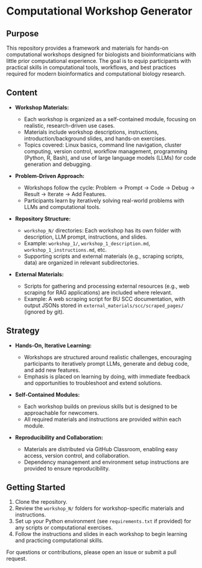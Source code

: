 # Computational Workshop Generator

## Purpose

This repository provides a framework and materials for hands-on computational workshops designed for biologists and bioinformaticians with little prior computational experience. The goal is to equip participants with practical skills in computational tools, workflows, and best practices required for modern bioinformatics and computational biology research.

## Content

- **Workshop Materials:**
  - Each workshop is organized as a self-contained module, focusing on realistic, research-driven use cases.
  - Materials include workshop descriptions, instructions, introduction/background slides, and hands-on exercises.
  - Topics covered: Linux basics, command line navigation, cluster computing, version control, workflow management, programming (Python, R, Bash), and use of large language models (LLMs) for code generation and debugging.

- **Problem-Driven Approach:**
  - Workshops follow the cycle: Problem → Prompt → Code → Debug → Result → Iterate → Add Features.
  - Participants learn by iteratively solving real-world problems with LLMs and computational tools.

- **Repository Structure:**
  - `workshop_N/` directories: Each workshop has its own folder with description, LLM prompt, instructions, and slides.
  - Example: `workshop_1/`, `workshop_1_description.md`, `workshop_1_instructions.md`, etc.
  - Supporting scripts and external materials (e.g., scraping scripts, data) are organized in relevant subdirectories.

- **External Materials:**
  - Scripts for gathering and processing external resources (e.g., web scraping for RAG applications) are included where relevant.
  - Example: A web scraping script for BU SCC documentation, with output JSONs stored in `external_materials/scc/scraped_pages/` (ignored by git).

## Strategy

- **Hands-On, Iterative Learning:**
  - Workshops are structured around realistic challenges, encouraging participants to iteratively prompt LLMs, generate and debug code, and add new features.
  - Emphasis is placed on learning by doing, with immediate feedback and opportunities to troubleshoot and extend solutions.

- **Self-Contained Modules:**
  - Each workshop builds on previous skills but is designed to be approachable for newcomers.
  - All required materials and instructions are provided within each module.

- **Reproducibility and Collaboration:**
  - Materials are distributed via GitHub Classroom, enabling easy access, version control, and collaboration.
  - Dependency management and environment setup instructions are provided to ensure reproducibility.

## Getting Started

1. Clone the repository.
2. Review the `workshop_N/` folders for workshop-specific materials and instructions.
3. Set up your Python environment (see `requirements.txt` if provided) for any scripts or computational exercises.
4. Follow the instructions and slides in each workshop to begin learning and practicing computational skills.

For questions or contributions, please open an issue or submit a pull request.

